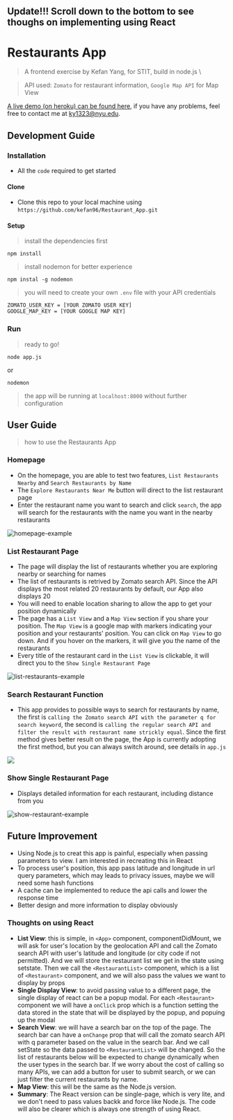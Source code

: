 ## Update!!! Scroll down to the bottom to see thoughs on implementing using React


# Restaurants App
> A frontend exercise by Kefan Yang, for STIT, build in node.js \\

> API used: `Zomato` for restaurant information, `Google Map API` for Map View 

[A live demo (on heroku) can be found here](https://morning-plains-38989.herokuapp.com/), if you have any problems, feel free to contact me at ky1323@nyu.edu.

## Development Guide

### Installation

- All the `code` required to get started

#### Clone

- Clone this repo to your local machine using `https://github.com/kefan96/Restaurant_App.git`

#### Setup

> install the dependencies first

```shell
npm install
```

> install nodemon for better experience

```shell
npm instal -g nodemon
```

> you will need to create your own `.env` file with your API credentials

```
ZOMATO_USER_KEY = [YOUR ZOMATO USER KEY]
GOOGLE_MAP_KEY = [YOUR GOOGLE MAP KEY]
```

### Run
> ready to go!
```shell
node app.js
```
or
```shell
nodemon
```

> the app will be running at `localhost:8000` without further configuration

## User Guide

> how to use the Restaurants App

### Homepage
- On the homepage, you are able to test two features, `List Restaurants Nearby` and `Search Restaurants by Name`
- The `Explore Restaurants Near Me` button will direct to the list restaurant page
- Enter the restaurant name you want to search and click `search`, the app will search for the restaurants with the name you want in the nearby restaurants
<img src="/public/Images/homepage-example.png" alt="homepage-example">

### List Restaurant Page
- The page will display the list of restaurants whether you are exploring nearby or searching for names
- The list of restaurants is retrived by Zomato search API. Since the API displays the most related 20 restaurants by default, our App also displays 20
- You will need to enable location sharing to allow the app to get your position dynamically
- The page has a `List View` and a `Map View` section if you share your position. The `Map View` is a google map with markers indicating your position and your restaurants' position. You can click on `Map View` to go down. And if you hover on the markers, it will give you the name of the restaurants
- Every title of the restaurant card in the `List View` is clickable, it will direct you to the `Show Single Restaurant Page`
<img src="/public/Images/example-listpage.png" alt="list-restaurants-example">

### Search Restaurant Function
- This app provides to possible ways to search for restaurants by name, the first is `calling the Zomato search API with the parameter q for search keyword`, the second is `calling the regular search API and filter the result with restaurant name strickly equal`. Since the first method gives better result on the page, the App is currently adopting the first method, but you can always switch around, see details in `app.js`
<img src="/public/Images/example-search.png">

### Show Single Restaurant Page
- Displays detailed information for each restaurant, including distance from you
<img src="/public/Images/showpage-example.png" alt="show-restaurant-example">

## Future Improvement
- Using Node.js to creat this app is painful, especially when passing parameters to view. I am interested in recreating this in React
- To process user's position, this app pass latitude and longitude in url query parameters, which may leads to privacy issues, maybe we will need some hash functions
- A cache can be implemented to reduce the api calls and lower the response time
- Better design and more information to display obviously

### Thoughts on using React
- **List View**: this is simple, in `<App>` component, componentDidMount, we will ask for user's location by the geolocation API and call the Zomato search API with user's latitude and longitude (or city code if not permitted). And we will store the restaurant list we get in the state using setstate. Then we call the `<RestaurantList>` component, which is a list of `<Restaurant>` component, and we will also pass the values we want to display by props
- **Single Display View**: to avoid passing value to a different page, the single display of react can be a popup modal. For each `<Restaurant>` component we will have a `onClick` prop which is a function setting the data stored in the state that will be displayed by the popup, and popuing up the modal 
- **Search View**: we will have a search bar on the top of the page. The search bar can have a `onChange` prop that will call the zomato search API with q parameter based on the value in the search bar. And we call setState so the data passed to `<RestaurantList>` will be changed. So the list of restaurants below will be expected to change dynamically when the user types in the search bar. If we worry about the cost of calling so many APIs, we can add a button for user to submit search, or we can just filter the current restaurants by name.
- **Map View**: this will be the same as the Node.js version.
- **Summary**: The React version can be single-page, which is very lite, and we don't need to pass values backk and force like Node.js. The code will also be clearer which is always one strength of using React.

